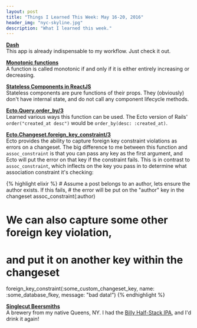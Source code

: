 ```yaml
---
layout: post
title: "Things I Learned This Week: May 16-20, 2016"
header_img: "nyc-skyline.jpg"
description: "What I learned this week."
---
```

<p><b><a href="https://kapeli.com/dash">Dash</a></b><br/>
This app is already indispensable to my workflow. Just check it out.</p>

<p><b><a href="https://en.wikipedia.org/wiki/Monotonic_function">Monotonic functions</a></b></br>
A function is called monotonic if and only if it is either entirely increasing or decreasing.</p>

<p><b><a
href="https://facebook.github.io/react/docs/reusable-components.html">Stateless Components in ReactJS</a></b><br/>
Stateless components are pure functions of their props. They (obviously)
don't have internal state, and do not call any component lifecycle
methods.</p>

<p><b><a
href="https://hexdocs.pm/ecto/Ecto.Query.html#order_by/3">Ecto.Query.order_by/3</a></b><br/>
Learned various ways this function can be used. The Ecto version of
Rails' <code>order("created_at desc")</code> would be
<code>order_by(desc: :created_at)</code>.
</p>
<p><b><a href="https://hexdocs.pm/ecto/Ecto.Changeset.html#foreign_key_constraint/3">Ecto.Changeset.foreign_key_constraint/3</a></b><br/>Ecto provides the ability to capture foreign key constraint violations as errors on a changeset. The big difference to me between this function and <code>assoc_constraint</code> is that you can pass any key as the first argument, and Ecto will put the error on that key if the constraint fails. This is in contrast to <code>assoc_constraint</code>, which inflects on the key you pass in to determine what association constraint it's checking:</p>
<p>
{% highlight elixir %}
# Assume a post belongs to an author, lets ensure the author exists. If this fails,
# the error will be put on the "author" key in the changeset
assoc_constraint(:author)

# We can also capture some other foreign key violation,
# and put it on another key within the changeset
foreign_key_constraint(:some_custom_changeset_key, name: :some_database_fkey, message: "bad data!")
{% endhighlight %}
</p>

<p><b><a href="http://www.singlecutbeer.com/">Singlecut Beersmiths</a></b><br/>A brewery from my native Queens, NY. I had the <a href="https://untappd.com/user/speric/checkin/312429363">Billy Half-Stack IPA</a>, and I'd drink it again!</p>
